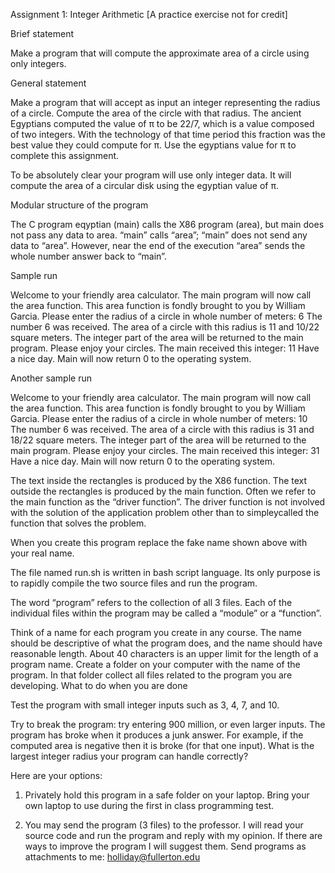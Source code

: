 Assignment 1: Integer Arithmetic
[A practice exercise not for credit]


Brief statement

Make a program that will compute the approximate area of a circle using only integers.


General statement

Make a program that will accept as input an integer representing the radius of a circle.  Compute the area of the circle with that radius.  The ancient Egyptians computed the value of π to be 22/7, which is a value composed of two integers.  With the technology of that time period this fraction was the best value they could compute for  π.  Use the egyptians value for  π to complete this assignment.

To be absolutely clear your program will use only integer data.  It will compute the area of a circular disk using the egyptian value of π.


Modular structure of the program








The C program eqyptian (main) calls the X86 program (area), but main does not pass any data to area.  “main” calls “area”; “main” does not send any data to “area”.  However, near the end of the execution “area” sends the whole number answer back to “main”.

Sample run

Welcome to your friendly area calculator.
The main program will now call the area function.
This area function is fondly brought to you by William Garcia.
Please enter the radius of a circle in whole number of meters:  6
The number 6 was received.
The area of a circle with this radius is 11 and 10/22 square meters.
The integer part of the area will be returned to the main program.  Please enjoy your circles.
The main received this integer: 11
Have a nice day.  Main will now return 0 to the operating system.



Another sample run

Welcome to your friendly area calculator.
The main program will now call the area function.
This area function is fondly brought to you by William Garcia.
Please enter the radius of a circle in whole number of meters:  10
The number 6 was received.
The area of a circle with this radius is 31 and 18/22 square meters.
The integer part of the area will be returned to the main program.  Please enjoy your circles.
The main received this integer: 31
Have a nice day.  Main will now return 0 to the operating system.



The text inside the rectangles is produced by the X86 function.  The text outside the rectangles is produced by the main function.  Often we refer to the main function as the “driver function”.  The driver function is not involved with the solution of the application problem other than to simpleycalled the function that solves the problem.

When you create this program replace the fake name shown above with your real name.

The file named run.sh is written in bash script language.  Its only purpose is to rapidly compile the two source files and run the program.

The word “program” refers to the collection of all 3 files.  Each of the individual files within the program may be called a “module” or a “function”.

Think of a name for each program you create in any course.  The name should be descriptive of what the program does, and the name should have reasonable length.  About 40 characters is an upper limit for the length of a program name.  Create a folder on your computer with the name of the program.  In that folder collect all files related to the program you are developing.
What to do when you are done

Test the program with small integer inputs such as 3, 4, 7, and 10.

Try to break the program: try entering 900 million, or even larger inputs.  The program has broke when it produces a junk answer.  For example, if the computed area is negative then it is broke (for that one input).  What is the largest integer radius your program can handle correctly?

Here are your options:

1.  Privately hold this program in a safe folder on your laptop.  Bring your own laptop to use during the first in class programming test.

2.  You may send the program (3 files) to the professor.  I will read your source code and run the program and reply with my opinion.  If there are ways to improve the program I will suggest them.  Send programs as attachments to me:  holliday@fullerton.edu




